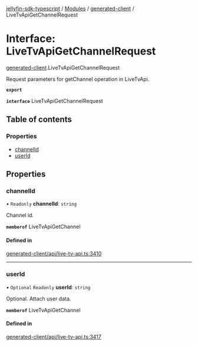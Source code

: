 [jellyfin-sdk-typescript](../README.md) / [Modules](../modules.md) / [generated-client](../modules/generated_client.md) / LiveTvApiGetChannelRequest

# Interface: LiveTvApiGetChannelRequest

[generated-client](../modules/generated_client.md).LiveTvApiGetChannelRequest

Request parameters for getChannel operation in LiveTvApi.

**`export`**

**`interface`** LiveTvApiGetChannelRequest

## Table of contents

### Properties

- [channelId](generated_client.LiveTvApiGetChannelRequest.md#channelid)
- [userId](generated_client.LiveTvApiGetChannelRequest.md#userid)

## Properties

### channelId

• `Readonly` **channelId**: `string`

Channel id.

**`memberof`** LiveTvApiGetChannel

#### Defined in

[generated-client/api/live-tv-api.ts:3410](https://github.com/thornbill/jellyfin-sdk-typescript/blob/e430881/src/generated-client/api/live-tv-api.ts#L3410)

___

### userId

• `Optional` `Readonly` **userId**: `string`

Optional. Attach user data.

**`memberof`** LiveTvApiGetChannel

#### Defined in

[generated-client/api/live-tv-api.ts:3417](https://github.com/thornbill/jellyfin-sdk-typescript/blob/e430881/src/generated-client/api/live-tv-api.ts#L3417)
